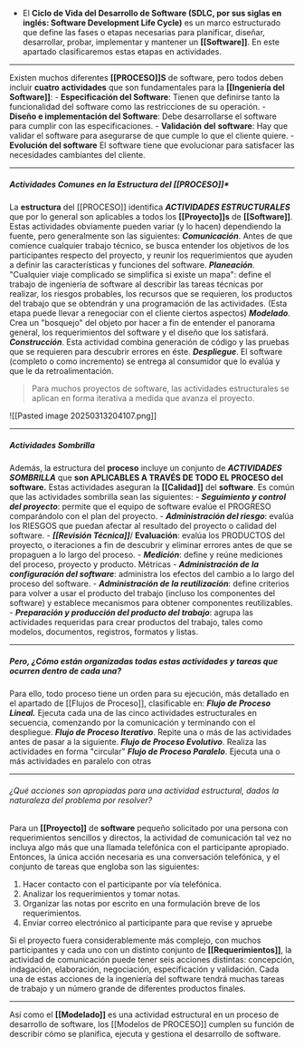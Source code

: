 - El **Ciclo de Vida del Desarrollo de Software (SDLC, por sus siglas en inglés: Software Development Life Cycle)** es un marco estructurado que define las fases o etapas necesarias para planificar, diseñar, desarrollar, probar, implementar y mantener un **[[Software]]**. 
En este apartado clasificaremos estas etapas en actividades.
****
Existen muchos diferentes **[[PROCESO]]S** de software, pero todos deben incluir **cuatro** **actividades** que son fundamentales para la **[[Ingeniería del Software]]**:
	- **Especificación del Software**: Tienen que definirse tanto la funcionalidad del software como las restricciones de su operación.
	- **Diseño e implementación del Software**: Debe desarrollarse el software para cumplir con las especificaciones.
	- **Validación** **del** **software**: Hay que validar el software para asegurarse de que cumple lo que el cliente quiere. 
	- **Evolución del software** El software tiene que evolucionar para satisfacer las necesidades cambiantes del cliente.
****
##### **Actividades Comunes en la Estructura del [[PROCESO]]*** 
La **estructura** del [[PROCESO]] identifica ***ACTIVIDADES ESTRUCTURALES*** que por lo general son aplicables a todos los **[[Proyecto]]s** de **[[Software]]**. Estas actividades obviamente pueden variar (y lo hacen) dependiendo la fuente, pero generalmente son las siguientes:
	***Comunicación***. Antes de que comience cualquier trabajo técnico, se busca entender los objetivos de los participantes respecto del proyecto, y reunir los requerimientos que ayuden a definir las características y funciones del software.
	***Planeación***. "Cualquier viaje complicado se simplifica si existe un mapa": define el trabajo de ingeniería de software al describir las tareas técnicas por realizar, los riesgos probables, los recursos que se requieren, los productos del trabajo que se obtendrán y una programación de las actividades. (Esta etapa puede llevar a renegociar con el cliente ciertos aspectos)
	***Modelado***. Crea un "bosquejo" del objeto por hacer a fin de entender el panorama general, los requerimientos del software y el diseño que los satisfará. 
	***Construcción***. Esta actividad combina generación de código y las pruebas que se requieren para descubrir errores en éste.
	***Despliegue***. El software (completo o como incremento) se entrega al consumidor que lo evalúa y que le da retroalimentación.
	
> 	Para muchos proyectos de software, las actividades estructurales se aplican en forma iterativa a medida que avanza el proyecto.

![[Pasted image 20250313204107.png]]
****
##### **Actividades Sombrilla**
Además, la estructura del **proceso** incluye un conjunto de ***ACTIVIDADES SOMBRILLA*** que **son APLICABLES A TRAVÉS DE TODO EL PROCESO del software.** Estas actividades aseguran la **[[Calidad]]** del **software**. Es común que las actividades sombrilla sean las siguientes:
	- ***Seguimiento y control del proyecto***: permite que el equipo de software evalúe el PROGRESO comparándolo con el plan del proyecto.
	- ***Administración del riesgo***: evalúa los RIESGOS que puedan afectar al resultado del proyecto o calidad del software.
	- ***[[Revisión Técnica]]***/ **Evaluación**: evalúa los PRODUCTOS del proyecto, o iteraciones a fin de descubrir y eliminar errores antes de que se propaguen a lo largo del proceso.
	- ***Medición***: define y reúne mediciones del proceso, proyecto y producto. Métricas
	- ***Administración de la configuración del software***: administra los efectos del cambio a lo largo del proceso del software.
	- ***Administración de la reutilización***: define criterios para volver a usar el producto del trabajo (incluso los componentes del software) y establece mecanismos para obtener componentes reutilizables.
	- ***Preparación y producción del producto del trabajo***: agrupa las actividades requeridas para crear productos del trabajo, tales como modelos, documentos, registros, formatos y listas.
****
##### Pero, **¿Cómo están organizadas todas estas actividades y tareas que ocurren dentro de cada una?**
Para ello, todo proceso tiene un orden para su ejecución, más detallado en el apartado de [[Flujos de Proceso]], clasificable en:
	***Flujo de Proceso Lineal.*** Ejecuta cada una de las cinco actividades estructurales en secuencia, comenzando por la comunicación y terminando con el despliegue.
	***Flujo de Proceso Iterativo***. Repite una o más de las actividades antes de pasar a la siguiente.
	***Flujo de Proceso Evolutivo***. Realiza las actividades en forma "circular"
	***Flujo de Proceso Paralelo***. Ejecuta una o más actividades en paralelo con otras 
********
###### *¿Qué acciones son apropiadas para una actividad estructural, dados la naturaleza del problema por resolver?*
Para un **[[Proyecto]]** de **software** pequeño solicitado por una persona con requerimientos sencillos y directos, la actividad de comunicación tal vez no incluya algo más que una llamada telefónica con el participante apropiado. Entonces, la única acción necesaria es una conversación telefónica, y el conjunto de tareas que engloba son las siguientes: 
1. Hacer contacto con el participante por vía telefónica. 
2. Analizar los requerimientos y tomar notas. 
3. Organizar las notas por escrito en una formulación breve de los requerimientos. 
4. Enviar correo electrónico al participante para que revise y apruebe

Si el proyecto fuera considerablemente más complejo, con muchos participantes y cada uno con un distinto conjunto de **[[Requerimientos]]**, la actividad de comunicación puede tener seis acciones distintas: concepción, indagación, elaboración, negociación, especificación y validación. Cada una de estas acciones de la ingeniería del software tendrá muchas tareas de trabajo y un número grande de diferentes productos finales.
************************
Así como el **[[Modelado]]** es una actividad estructural en un proceso de desarrollo de software, los [[Modelos de PROCESO]] cumplen su función de describir cómo se planifica, ejecuta y gestiona el desarrollo de software.